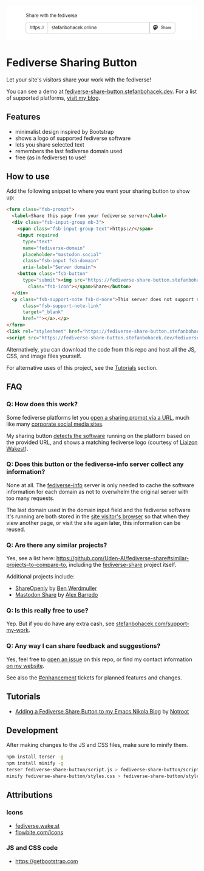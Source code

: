 ![A screenshot of the fediverse sharing prompt, which consists of an input field for domain name and a button with the text "Share" preceded by a Mastodon logo](./images/fsb-640x120.png)
# Fediverse Sharing Button

Let your site's visitors share your work with the fediverse!

You can see a demo at [fediverse-share-button.stefanbohacek.dev](https://fediverse-share-button.stefanbohacek.dev/). For a list of supported platforms, [visit my blog](https://stefanbohacek.com/blog/making-fediverse-apps-for-everyone/#sharing-dialog).

## Features

- minimalist design inspired by Bootstrap
- shows a logo of supported fediverse software
- lets you share selected text
- remembers the last fediverse domain used
- free (as in fediverse) to use!

## How to use

Add the following snippet to where you want your sharing button to show up:

```html
<form class="fsb-prompt">
  <label>Share this page from your fediverse server</label>
  <div class="fsb-input-group mb-3">
    <span class="fsb-input-group-text">https://</span>
    <input required
      type="text"
      name="fediverse-domain"
      placeholder="mastodon.social"
      class="fsb-input fsb-domain"
      aria-label="Server domain">
    <button class="fsb-button"
      type="submit"><img src="https://fediverse-share-button.stefanbohacek.dev/fediverse-share-button/icons/mastodon.svg"
        class="fsb-icon"></span>Share</button>
  </div>
  <p class="fsb-support-note fsb-d-none">This server does not support sharing. Please visit <a
      class="fsb-support-note-link"
      target="_blank"
      href=""></a>.</p>
</form>
<link rel="stylesheet" href="https://fediverse-share-button.stefanbohacek.dev/fediverse-share-button/styles.min.css">
<script src="https://fediverse-share-button.stefanbohacek.dev/fediverse-share-button/script.min.js" defer class="fsb-script"></script>
```

Alternatively, you can download the code from this repo and host all the JS, CSS, and image files yourself.

For alternative uses of this project, see the [Tutorials](#tutorials) section.

## FAQ

### Q: How does this work?

Some fediverse platforms let you [open a sharing prompt via a URL](https://stefanbohacek.com/blog/making-fediverse-apps-for-everyone/#sharing-dialog), much like many [corporate social media sites](https://stefanbohacek.com/blog/simple-sharing-buttons/#facebook).

My sharing button [detects the software](https://github.com/stefanbohacek/fediverse-info) running on the platform based on the provided URL, and shows a matching fediverse logo (courtesy of [Liaizon Wakest](https://fediverse.wake.st/)).

### Q: Does this button or the fediverse-info server collect any information?

None at all. The [fediverse-info](https://github.com/stefanbohacek/fediverse-info) server is only needed to cache the software information for each domain as not to overwhelm the original server with too many requests.

The last domain used in the domain input field and the fediverse software it's running are both stored in the [site visitor's browser](https://en.wikipedia.org/wiki/Web_storage) so that when they view another page, or visit the site again later, this information can be reused.

### Q: Are there any similar projects?

Yes, see a list here: https://github.com/Uden-AI/fediverse-share#similar-projects-to-compare-to, including the [fediverse-share](https://github.com/Uden-AI/fediverse-share) project itself.

Additional projects include:

- [ShareOpenly](https://shareopenly.org/) by [Ben Werdmuller](https://about.werd.io/)
- [Mastodon Share](https://mastodonshare.com/) by [Alex Barredo](https://mastodon.social/@barredo)

### Q: Is this really free to use?

Yep. But if you do have any extra cash, see [stefanbohacek.com/support-my-work](https://stefanbohacek.com/support-my-work/).

### Q: Any way I can share feedback and suggestions?

Yes, feel free to [open an issue](https://github.com/stefanbohacek/fediverse-share-button/issues?q=is%3Aissue+is%3Aopen+sort%3Aupdated-desc) on this repo, or find my contact information [on my website](https://stefanbohacek.com/contact/).

See also the [#enhancement](https://github.com/stefanbohacek/fediverse-share-button/issues?q=is%3Aopen+label%3Aenhancement+sort%3Aupdated-desc) tickets for planned features and changes.

## Tutorials

- [Adding a Fediverse Share Button to my Emacs Nikola Blog](https://blog.notroot.online/posts/adding-a-fediverse-share-button-to-my-emacs-nikola-blog/) by [Notroot](https://notroot.online/@notroot)

## Development

After making changes to the JS and CSS files, make sure to minify them.

```sh
npm install terser -g
npm install minify -g
terser fediverse-share-button/script.js > fediverse-share-button/script.min.js
minify fediverse-share-button/styles.css > fediverse-share-button/styles.min.css
```

## Attributions

### Icons

- [fediverse.wake.st](https://fediverse.wake.st)
- [flowbite.com/icons](https://flowbite.com/icons)

### JS and CSS code

- https://getbootstrap.com
